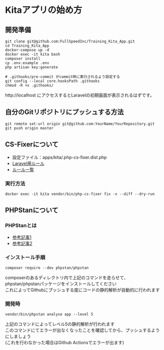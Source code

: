 # Kitaアプリの始め方

## 開発準備
```
git clone git@github.com:FullSpeedInc/Training_Kita_App.git
cd Training_Kita_App
docker-compose up -d
docker exec -it kita bash
composer install
cp .env.example .env
php artisan key:generate

# .githooks/pre-commit がcommit時に実行されるよう設定する
git config --local core.hooksPath .githooks
chmod -R +x .githooks/
```
http://localhost にアクセスするとLaravelの初期画面が表示されるはずです。

## 自分のGitリポジトリにプッシュする方法

```
git remote set-url origin git@github.com:YourName/YourRepository.git
git push origin master
```


## CS-Fixerについて


- 設定ファイル：apps/kita/.php-cs-fixer.dist.php
- [Laravel用ルール](https://gist.github.com/laravel-shift/cab527923ed2a109dda047b97d53c200)
- [ルール一覧](https://github.com/PHP-CS-Fixer/PHP-CS-Fixer/blob/master/doc/rules/index.rst)


### 実行方法

```
docker exec -it kita vendor/bin/php-cs-fixer fix -v --diff --dry-run
```

## PHPStanについて

### PHPStanとは
- [参考記事1](https://lazesoftware.com/ja/blog/210906/)
- [参考記事2](https://c-a-p-engineer.github.io/tech/2022/11/19/php-phpstan/)

### インストール手順
```composer require --dev phpstan/phpstan```

composerのあるディレクトリ内で上記のコマンドを走らせて、phpstan/phpstanパッケージをインストールしてください  
これによってGithubにプッシュする度にコードの静的解析が自動的に行われます  
### 開発時 
```vendor/bin/phpstan analyse app --level 5```

上記のコマンドによってレベル5の静的解析が行われます  
このコマンドにてエラーが出なくなったことを確認してから、プッシュするようにしましょう  
(これを行わなかった場合はGithub Actionsでエラーが出ます)